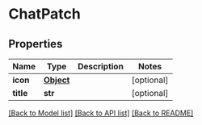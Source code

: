 # ChatPatch

## Properties
Name | Type | Description | Notes
------------ | ------------- | ------------- | -------------
**icon** | [**Object**](.md) |  | [optional] 
**title** | **str** |  | [optional] 

[[Back to Model list]](../README.md#documentation-for-models) [[Back to API list]](../README.md#documentation-for-api-endpoints) [[Back to README]](../README.md)

